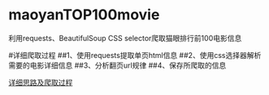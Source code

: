 # maoyanTOP100movie
利用requests、BeautifulSoup CSS selector爬取猫眼排行前100电影信息

#详细爬取过程
##1、使用requests提取单页html信息
##2、使用css选择器解析需要的电影详细信息
##3、分析翻页url规律
##4、保存所爬取的信息

[详细思路及爬取过程](https://www.cnblogs.com/sjfeng1987/p/9849568.html)
